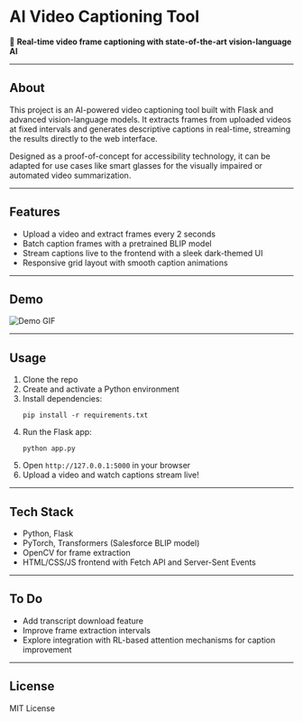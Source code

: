 
# AI Video Captioning Tool

🎥 **Real-time video frame captioning with state-of-the-art vision-language AI**

---

## About

This project is an AI-powered video captioning tool built with Flask and advanced vision-language models. It extracts frames from uploaded videos at fixed intervals and generates descriptive captions in real-time, streaming the results directly to the web interface.

Designed as a proof-of-concept for accessibility technology, it can be adapted for use cases like smart glasses for the visually impaired or automated video summarization.


---

## Features

- Upload a video and extract frames every 2 seconds  
- Batch caption frames with a pretrained BLIP model  
- Stream captions live to the frontend with a sleek dark-themed UI  
- Responsive grid layout with smooth caption animations

---

## Demo

![Demo GIF](ClipCap/show/sample_gif.gif)

---

## Usage

1. Clone the repo  
2. Create and activate a Python environment  
3. Install dependencies:
   ```
   pip install -r requirements.txt
   ```  
4. Run the Flask app:  
   ```
   python app.py
   ```  
5. Open `http://127.0.0.1:5000` in your browser  
6. Upload a video and watch captions stream live!

---

## Tech Stack

- Python, Flask  
- PyTorch, Transformers (Salesforce BLIP model)  
- OpenCV for frame extraction  
- HTML/CSS/JS frontend with Fetch API and Server-Sent Events

---

## To Do

- Add transcript download feature  
- Improve frame extraction intervals  
- Explore integration with RL-based attention mechanisms for caption improvement

---

## License

MIT License
